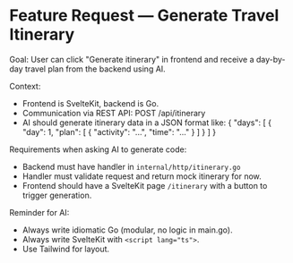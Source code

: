 # Feature Request — Generate Travel Itinerary

Goal:
User can click "Generate itinerary" in frontend and receive a day-by-day travel plan from the backend using AI.

Context:
- Frontend is SvelteKit, backend is Go.
- Communication via REST API: POST /api/itinerary
- AI should generate itinerary data in a JSON format like:
  {
    "days": [
      { "day": 1, "plan": [ { "activity": "...", "time": "..." } ] }
    ]
  }

Requirements when asking AI to generate code:
- Backend must have handler in `internal/http/itinerary.go`
- Handler must validate request and return mock itinerary for now.
- Frontend should have a SvelteKit page `/itinerary` with a button to trigger generation.

Reminder for AI:
- Always write idiomatic Go (modular, no logic in main.go).
- Always write SvelteKit with `<script lang="ts">`.
- Use Tailwind for layout.
